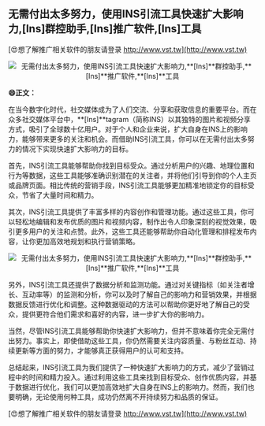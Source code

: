 ## **无需付出太多努力，使用INS引流工具快速扩大影响力,**[Ins]**群控助手,**[Ins]**推广软件,**[Ins]**工具**

[😍想了解推广相关软件的朋友请登录 http://www.vst.tw](http://www.vst.tw)

 <center><img src="https://vst.tw/MP4/tuiguang/png/1.png" alt="无需付出太多努力，使用INS引流工具快速扩大影响力,**[Ins]**群控助手,**[Ins]**推广软件,**[Ins]**工具"></center>

**😄正文：**

在当今数字化时代，社交媒体成为了人们交流、分享和获取信息的重要平台。而在众多社交媒体平台中，**[Ins]**tagram（简称INS）以其独特的图片和视频分享方式，吸引了全球数十亿用户。对于个人和企业来说，扩大自身在INS上的影响力，能够带来更多的关注和机会。而借助INS引流工具，你可以在无需付出太多努力的情况下实现快速扩大影响力的目标。

首先，INS引流工具能够帮助你找到目标受众。通过分析用户的兴趣、地理位置和行为等数据，这些工具能够准确识别潜在的关注者，并将他们引导到你的个人主页或品牌页面。相比传统的营销手段，INS引流工具能够更加精准地锁定你的目标受众，节省了大量时间和精力。

其次，INS引流工具提供了丰富多样的内容创作和管理功能。通过这些工具，你可以轻松地编辑和发布优质的图片和视频内容，制作出令人印象深刻的视觉效果，吸引更多用户的关注和点赞。此外，这些工具还能够帮助你自动化管理和排程发布内容，让你更加高效地规划和执行营销策略。

 <center><img src="https://vst.tw/MP4/tuiguang/png/8.png" alt="无需付出太多努力，使用INS引流工具快速扩大影响力,**[Ins]**群控助手,**[Ins]**推广软件,**[Ins]**工具"></center>

另外，INS引流工具还提供了数据分析和监测功能。通过对关键指标（如关注者增长、互动率等）的监测和分析，你可以及时了解自己的影响力和营销效果，并根据数据反馈进行优化和调整。这种数据驱动的方法可以帮助你更好地了解自己的受众，提供更符合他们需求和喜好的内容，进一步扩大你的影响力。

当然，尽管INS引流工具能够帮助你快速扩大影响力，但并不意味着你完全无需付出努力。事实上，即使借助这些工具，你仍然需要关注内容质量、与粉丝互动、持续更新等方面的努力，才能够真正获得用户的认可和支持。

总结起来，INS引流工具为我们提供了一种快速扩大影响力的方式，减少了营销过程中的时间和精力投入。通过利用这些工具来找到目标受众、创作优质内容，并基于数据进行优化，我们可以更加高效地扩大自身在INS上的影响力。然而，我们也要明确，无论使用何种工具，成功仍然离不开持续努力和品质的保证。

[😍想了解推广相关软件的朋友请登录 http://www.vst.tw](http://www.vst.tw)



